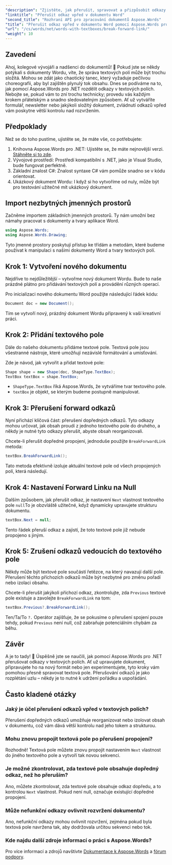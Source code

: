 ```yaml
---
"description": "Zjistěte, jak přerušit, spravovat a přizpůsobit odkazy v textových polích pomocí Aspose.Words pro .NET. Tato podrobná příručka zahrnuje vše, co potřebujete k optimalizaci rozvržení dokumentu a vylepšení správy souborů Word."
"linktitle": "Přerušit odkaz vpřed v dokumentu Word"
"second_title": "Rozhraní API pro zpracování dokumentů Aspose.Words"
"title": "Přerušit odkaz vpřed v dokumentu Word pomocí Aspose.Words pro .NET"
"url": "/cs/words/net/words-with-textboxes/break-forward-link/"
"weight": 10
---
```


## Zavedení

Ahoj, kolegové vývojáři a nadšenci do dokumentů! 🌟 Pokud jste se někdy potýkali s dokumenty Wordu, víte, že správa textových polí může být trochu složitá. Mohou se zdát jako chaotický tanec, který vyžaduje pečlivou choreografii, aby byl zajištěn plynulý tok obsahu. Dnes se podíváme na to, jak pomocí Aspose.Words pro .NET rozdělit odkazy v textových polích. Nebojte se, pokud vám to zní trochu technicky; provedu vás každým krokem přátelským a snadno sledovatelným způsobem. Ať už vytváříte formulář, newsletter nebo jakýkoli složitý dokument, zvládnutí odkazů vpřed vám poskytne větší kontrolu nad rozvržením.

## Předpoklady

Než se do toho pustíme, ujistěte se, že máte vše, co potřebujete:

1. Knihovna Aspose.Words pro .NET: Ujistěte se, že máte nejnovější verzi. [Stáhněte si to zde](https://releases.aspose.com/words/net/).
2. Vývojové prostředí: Prostředí kompatibilní s .NET, jako je Visual Studio, bude fungovat perfektně.
3. Základní znalost C#: Znalost syntaxe C# vám pomůže snadno se v kódu orientovat.
4. Ukázkový dokument Wordu: I když si ho vytvoříme od nuly, může být pro testování užitečné mít ukázkový dokument.

## Import nezbytných jmenných prostorů

Začněme importem základních jmenných prostorů. Ty nám umožní bez námahy pracovat s dokumenty a tvary aplikace Word.

```csharp
using Aspose.Words;
using Aspose.Words.Drawing;
```

Tyto jmenné prostory poskytují přístup ke třídám a metodám, které budeme používat k manipulaci s našimi dokumenty Word a tvary textových polí.

## Krok 1: Vytvoření nového dokumentu

Nejdříve to nejdůležitější – vytvořme nový dokument Wordu. Bude to naše prázdné plátno pro přidávání textových polí a provádění různých operací.

Pro inicializaci nového dokumentu Word použijte následující řádek kódu:

```csharp
Document doc = new Document();
```

Tím se vytvoří nový, prázdný dokument Wordu připravený k vaší kreativní práci.

## Krok 2: Přidání textového pole

Dále do našeho dokumentu přidáme textové pole. Textová pole jsou všestranné nástroje, které umožňují nezávislé formátování a umisťování.

Zde je návod, jak vytvořit a přidat textové pole:

```csharp
Shape shape = new Shape(doc, ShapeType.TextBox);
TextBox textBox = shape.TextBox;
```

- `ShapeType.TextBox` říká Aspose.Words, že vytváříme tvar textového pole.
- `textBox` je objekt, se kterým budeme postupně manipulovat.

## Krok 3: Přerušení forward odkazů

Nyní přichází klíčová část: přerušení dopředných odkazů. Tyto odkazy mohou určovat, jak obsah proudí z jednoho textového pole do druhého, a někdy je nutné tyto odkazy přerušit, abyste obsah reorganizovali.

Chcete-li přerušit dopředné propojení, jednoduše použijte `BreakForwardLink` metoda:

```csharp
textBox.BreakForwardLink();
```

Tato metoda efektivně izoluje aktuální textové pole od všech propojených polí, která následují.

## Krok 4: Nastavení Forward Linku na Null

Dalším způsobem, jak přerušit odkaz, je nastavení `Next` vlastnost textového pole `null`To je obzvláště užitečné, když dynamicky upravujete strukturu dokumentu.

```csharp
textBox.Next = null;
```

Tento řádek přeruší odkaz a zajistí, že toto textové pole již nebude propojeno s jiným.

## Krok 5: Zrušení odkazů vedoucích do textového pole

Někdy může být textové pole součástí řetězce, na který navazují další pole. Přerušení těchto příchozích odkazů může být nezbytné pro změnu pořadí nebo izolaci obsahu.

Chcete-li přerušit jakýkoli příchozí odkaz, zkontrolujte, zda `Previous` textové pole existuje a zavolejte `BreakForwardLink` na tom:

```csharp
textBox.Previous?.BreakForwardLink();
```

Ten/Ta/To `?.` Operátor zajišťuje, že se pokusíme o přerušení spojení pouze tehdy, pokud `Previous` není null, což zabraňuje potenciálním chybám za běhu.

## Závěr

A je to tady! 🎉 Úspěšně jste se naučili, jak pomocí Aspose.Words pro .NET přerušovat odkazy v textových polích. Ať už upravujete dokument, připravujete ho na nový formát nebo jen experimentujete, tyto kroky vám pomohou přesně spravovat textová pole. Přerušování odkazů je jako rozplétání uzlu – někdy je to nutné k udržení pořádku a uspořádání.

## Často kladené otázky

### Jaký je účel přerušení odkazů vpřed v textových polích?

Přerušení dopředných odkazů umožňuje reorganizovat nebo izolovat obsah v dokumentu, což vám dává větší kontrolu nad jeho tokem a strukturou.

### Mohu znovu propojit textová pole po přerušení propojení?

Rozhodně! Textová pole můžete znovu propojit nastavením `Next` vlastnost do jiného textového pole a vytvoří tak novou sekvenci.

### Je možné zkontrolovat, zda textové pole obsahuje dopředný odkaz, než ho přeruším?

Ano, můžete zkontrolovat, zda textové pole obsahuje odkaz dopředu, a to kontrolou `Next` vlastnost. Pokud není null, označuje existující dopředné propojení.

### Může nefunkční odkazy ovlivnit rozvržení dokumentu?

Ano, nefunkční odkazy mohou ovlivnit rozvržení, zejména pokud byla textová pole navržena tak, aby dodržovala určitou sekvenci nebo tok.

### Kde najdu další zdroje informací o práci s Aspose.Words?

Pro více informací a zdrojů navštivte [Dokumentace k Aspose.Words](https://reference.aspose.com/words/net/) a [fórum podpory](https://forum.aspose.com/c/words/8).